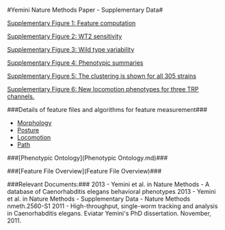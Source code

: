 #Yemini Nature Methods Paper - Supplementary Data#

[Supplementary Figure 1: Feature computation](s1.md)

[Supplementary Figure 2: WT2 sensitivity](s2.md)

[Supplementary Figure 3: Wild type variability](s3.md)

[Supplementary Figure 4: Phenotypic summaries](s4.md)

[Supplementary Figure 5: The clustering is shown for all 305 strains](s5.md)

[Supplementary Figure 6: New locomotion phenotypes for three TRP channels.](s6.md)

###Details of feature files and algorithms for feature measurement###

- [Morphology](Morphology.md)
- [Posture](Posture.md)
- [Locomotion](Locomotion.md)
- [Path](Path.md)

###[Phenotypic Ontology](Phenotypic Ontology.md)###

###[Feature File Overview](Feature File Overview)###


###Relevant Documents:###
2013 - Yemini et al. in Nature Methods - A database of Caenorhabditis elegans behavioral phenotypes
2013 - Yemini et al. in Nature Methods - Supplementary Data - Nature Methods nmeth.2560-S1
2011 - High-throughput, single-worm tracking and analysis in Caenorhabditis elegans.  Eviatar Yemini's PhD dissertation.  November, 2011.


